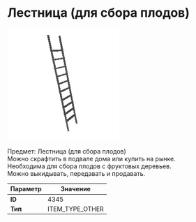 # Лестница (для сбора плодов)

![Item Image](../img/4345.webp?raw=true)

Предмет: Лестница (для сбора плодов)<br>Можно скрафтить в подвале дома или купить на рынке.<br>Необходима для сбора плодов с фруктовых деревьев.<br>Можно выкидывать, передавать и продавать.


| Параметр | Значение |
|----------|----------|
| **ID** | 4345 |
| **Тип** | ITEM_TYPE_OTHER |

